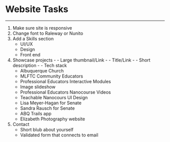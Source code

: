 # Website Tasks
---
1. Make sure site is responsive
2. Change font to Raleway or Nunito
3. Add a Skills section
     - UI/UX
     - Design
     - Front end
4. Showcase projects
        - - Large thumbnail/Link
        - - Title/Link
        - - Short description
        - - Tech stack
    - Albuquerque Church
    - MLFTC Community Educators
    - Professional Educators Interactive Modules
    - Image slideshow
    - Professional Educators Nanocourse Videos
    - Teachable Nanocours UI Design
    - Lisa Meyer-Hagan for Senate
    - Sandra Rausch for Senate
    - ABQ Trails app
    - Elizabeth Photography website
5. Contact
    - Short blub about yourself
    - Validated form that connects to email